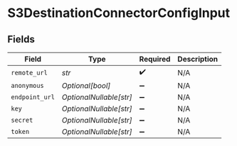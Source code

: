 # S3DestinationConnectorConfigInput


## Fields

| Field                   | Type                    | Required                | Description             |
| ----------------------- | ----------------------- | ----------------------- | ----------------------- |
| `remote_url`            | *str*                   | :heavy_check_mark:      | N/A                     |
| `anonymous`             | *Optional[bool]*        | :heavy_minus_sign:      | N/A                     |
| `endpoint_url`          | *OptionalNullable[str]* | :heavy_minus_sign:      | N/A                     |
| `key`                   | *OptionalNullable[str]* | :heavy_minus_sign:      | N/A                     |
| `secret`                | *OptionalNullable[str]* | :heavy_minus_sign:      | N/A                     |
| `token`                 | *OptionalNullable[str]* | :heavy_minus_sign:      | N/A                     |